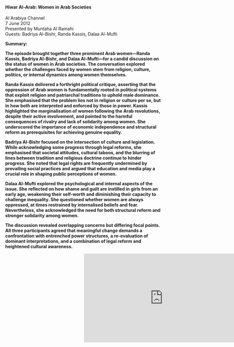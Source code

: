 <h4>Hiwar Al-Arab: Women in Arab Societies</h4>

Al Arabiya Channel  
7 June 2012  
Presented by Muntaha Al Ramahi  
Guests: Badriya Al-Bishr, Randa Kassis, Dalaa Al-Mufti

<b>Summary:<b>

The episode brought together three prominent Arab women—Randa Kassis, Badriya Al-Bishr, and Dalaa Al-Mufti—for a candid discussion on the status of women in Arab societies. The conversation explored whether the challenges faced by women stem from religion, culture, politics, or internal dynamics among women themselves.

Randa Kassis delivered a forthright political critique, asserting that the oppression of Arab women is fundamentally rooted in political systems that exploit religion and patriarchal traditions to uphold male dominance. She emphasised that the problem lies not in religion or culture per se, but in how both are interpreted and enforced by those in power. Kassis highlighted the marginalisation of women following the Arab revolutions, despite their active involvement, and pointed to the harmful consequences of rivalry and lack of solidarity among women. She underscored the importance of economic independence and structural reform as prerequisites for achieving genuine equality.

Badriya Al-Bishr focused on the intersection of culture and legislation. While acknowledging some progress through legal reforms, she emphasised that societal attitudes, cultural taboos, and the blurring of lines between tradition and religious doctrine continue to hinder progress. She noted that legal rights are frequently undermined by prevailing social practices and argued that education and media play a crucial role in shaping public perceptions of women.

Dalaa Al-Mufti explored the psychological and internal aspects of the issue. She reflected on how shame and guilt are instilled in girls from an early age, weakening their self-worth and diminishing their capacity to challenge inequality. She questioned whether women are always oppressed, at times restrained by internalised beliefs and fear. Nevertheless, she acknowledged the need for both structural reform and stronger solidarity among women.

The discussion revealed overlapping concerns but differing focal points. All three participants agreed that meaningful change demands a confrontation with entrenched power structures, a re-evaluation of dominant interpretations, and a combination of legal reform and heightened cultural awareness.

<p></p>
<center>
<div style="position:relative;padding-top:56.25%;"><iframe src="https://iframe.mediadelivery.net/embed/455361/a1d5722b-b725-4601-a009-5ed6a5b36a59?autoplay=false&loop=false&muted=false&preload=true&responsive=true" loading="lazy" style="border:0;position:absolute;top:0;height:100%;width:100%;" allow="accelerometer;gyroscope;autoplay;encrypted-media;picture-in-picture;" allowfullscreen="true"></iframe></div>
</center>  
<p></p>

